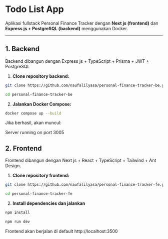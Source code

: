 # Todo List App

Aplikasi fullstack Personal Finance Tracker dengan **Next js (frontend)** dan **Express js + PostgreSQL (backend)** menggunakan Docker.

---

## 1. Backend

Backend dibangun dengan Express js + TypeScript + Prisma + JWT + PostgreSQL

1. **Clone repository backend:**

```bash
git clone https://github.com/naufalilyasa/personal-finance-tracker-be.git
```

```bash
cd personal-finance-tracker-be
```

2. **Jalankan Docker Compose:**

```bash
docker compose up --build
```

Jika berhasil, akan muncul:

Server running on port 3005

## 2. Frontend

Frontend dibangun dengan Next js + React + TypeScript + Tailwind + Ant Design.

1. **Clone repository frontend:**

```bash
git clone https://github.com/naufalilyasa/personal-finance-tracker-fe.git
```

```bash
cd personal-finance-tracker-fe
```

2. **Install dependencies dan jalankan**

```bash
npm install
```

```bash
npm run dev
```

Frontend akan berjalan di default http://localhost:3500
